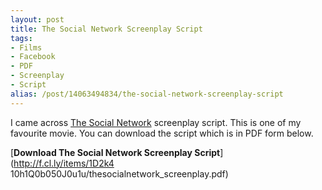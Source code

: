 ```yaml
---
layout: post
title: The Social Network Screenplay Script
tags:
- Films
- Facebook
- PDF
- Screenplay
- Script
alias: /post/14063494834/the-social-network-screenplay-script
---
```

I came across [The Social
Network](http://en.wikipedia.org/wiki/The_Social_Network) screenplay script.
This is one of my favourite movie. You can download the script which is in PDF
form below.

[**Download The Social Network Screenplay Script**](http://f.cl.ly/items/1D2k4
10h1Q0b050J0u1u/thesocialnetwork_screenplay.pdf)

